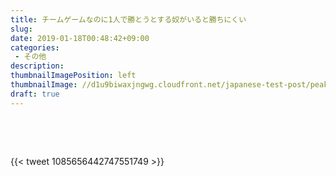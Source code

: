 ```yaml
---
title: チームゲームなのに1人で勝とうとする奴がいると勝ちにくい
slug: 
date: 2019-01-18T00:48:42+09:00
categories: 
 - その他
description: 
thumbnailImagePosition: left
thumbnailImage: //d1u9biwaxjngwg.cloudfront.net/japanese-test-post/peak-140.jpg
draft: true
---
```


<!--more-->

&nbsp;

&nbsp;

{{< tweet 1085656442747551749 >}}
